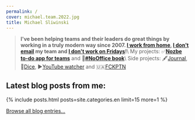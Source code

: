 ```yaml
---
permalink: /
cover: michael.team.2022.jpg
title: Michael Sliwinski
---
```


> **I've been helping teams and their leaders do great things by working in a truly modern way since 2007. [I work from home](/nooffice-best), [I don't email](/emailban/) my team and [I don't work on Fridays](/tgif/)!**\\
> My projects: ✅**[Nozbe to-do app for teams](/nozbe/)** and 📖**[#NoOffice book](/nooffice/)**\\
> Side projects: 🖋[Journal](/journal/), 🎲[Dice](/dice/), ▶️[YouTube watcher](/yt/) and 🇺🇦[FCKPTN](/fckptn/)

## Latest blog posts from me:

{% include posts.html posts=site.categories.en limit=15 more=1 %}

[Browse all blog entries…](/archive/)
